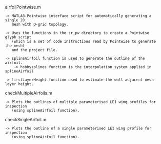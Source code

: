 
airfoilPointwise.m

	-> MATLAB-Pointwise interface script for automatically generating a single 2D
	   mesh with O-grid topology.

	-> Uses the functions in the sr_pw directory to create a Pointwise glyph script 
	   (which is a set of code instructions read by Pointwise to generate the mesh)
	   and the project file.

	-> splineAirfoil function is used to generate the outline of the airfoil.
		-> hobbysplines function is the interpolation system applied in splineAirfoil

	-> firstLayerHeight function used to estimate the wall adjacent mesh layer height.


checkMultipleAirfoils.m

	-> Plots the outlines of multiple parameterised LEI wing profiles for inspection
	   (using splineAirfoil function).


checkSingleAirfoil.m

	-> Plots the outline of a single parameterised LEI wing profile for inspection
	   (using splineAirfoil function).
